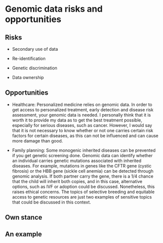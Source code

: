 # Genomic data risks and opportunities

## Risks 

+ Secondary use of data
  

+ Re-identification 

+ Genetic discrimination

+ Data ownership



## Opportunities 

+ Healthcare: Personalized medicine relies on genomic data. In order to get access to personalized treatment, early detection and disease risk assessment,
  your genomic data is needed. I personally think that it is worth it to provide my data as to get the best treatment possible, especially for serious diseases, such as cancer. 
  However, I would say that it is not necessary to know whether or not one carries certain risk factors for certain diseases, as this can not be influenced 
  and can cause more damage than good.
  
+ Family planning: Some monogenic inherited diseases can be prevented if you get genetic screening done. Genomic data can identify whether an individual carries genetic mutations
  associated with inherited diseases. For example, mutations in genes like the CFTR gene (cystic fibrosis) or the HBB gene (sickle cell anemia) can be detected through genomic analysis.
  If both partner carry the gene, there is a 1/4 chance that the child will inherit both copies, and in this case, alternative options, such as IVF or adoption could be discussed.
  Nonetheless, this raises ethical concerns. The topics of selective breeding and equitable access to genetic resources are just two examples of sensitive topics that could be
  discussed in this context.


## Own stance

## An example 
